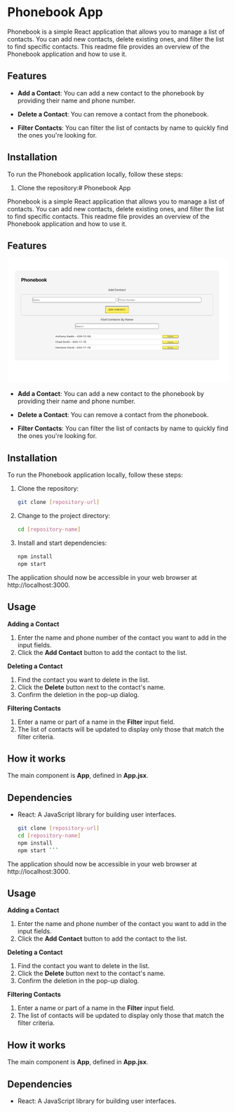 # Phonebook App

Phonebook is a simple React application that allows you to manage a list of
contacts. You can add new contacts, delete existing ones, and filter the list to
find specific contacts. This readme file provides an overview of the Phonebook
application and how to use it.

## Features

- **Add a Contact**: You can add a new contact to the phonebook by providing
  their name and phone number.

- **Delete a Contact**: You can remove a contact from the phonebook.

- **Filter Contacts**: You can filter the list of contacts by name to quickly
  find the ones you're looking for.

## Installation

To run the Phonebook application locally, follow these steps:

1. Clone the repository:# Phonebook App

Phonebook is a simple React application that allows you to manage a list of
contacts. You can add new contacts, delete existing ones, and filter the list to
find specific contacts. This readme file provides an overview of the Phonebook
application and how to use it.

## Features

![App look](./assets/phonebook-look.png)

- **Add a Contact**: You can add a new contact to the phonebook by providing
  their name and phone number.

- **Delete a Contact**: You can remove a contact from the phonebook.

- **Filter Contacts**: You can filter the list of contacts by name to quickly
  find the ones you're looking for.

## Installation

To run the Phonebook application locally, follow these steps:

1. Clone the repository:

   ```bash
   git clone [repository-url]

   ```

2. Change to the project directory:
   ```bash
   cd [repository-name]

   ```
3. Install and start dependencies:
   ```bash
   npm install
   npm start
   ```

The application should now be accessible in your web browser at
http://localhost:3000.

## Usage

**Adding a Contact**

1. Enter the name and phone number of the contact you want to add in the input
   fields.
2. Click the **Add Contact** button to add the contact to the list.

**Deleting a Contact**

1. Find the contact you want to delete in the list.
2. Click the **Delete** button next to the contact's name.
3. Confirm the deletion in the pop-up dialog.

**Filtering Contacts**

1. Enter a name or part of a name in the **Filter** input field.
2. The list of contacts will be updated to display only those that match the
   filter criteria.

## How it works

The main component is **App**, defined in **App.jsx**.

## Dependencies

- React: A JavaScript library for building user interfaces.

  ````bash
  git clone [repository-url]
  cd [repository-name]
  npm install
  npm start ```
  ````

The application should now be accessible in your web browser at
http://localhost:3000.

## Usage

**Adding a Contact**

1. Enter the name and phone number of the contact you want to add in the input
   fields.
2. Click the **Add Contact** button to add the contact to the list.

**Deleting a Contact**

1. Find the contact you want to delete in the list.
2. Click the **Delete** button next to the contact's name.
3. Confirm the deletion in the pop-up dialog.

**Filtering Contacts**

1. Enter a name or part of a name in the **Filter** input field.
2. The list of contacts will be updated to display only those that match the
   filter criteria.

## How it works

The main component is **App**, defined in **App.jsx**.

## Dependencies

- React: A JavaScript library for building user interfaces.
